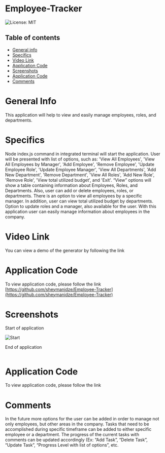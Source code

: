 # Employee-Tracker  

![License: MIT](https://img.shields.io/badge/License-MIT-yellow.svg)

## Table of contents
 * [General info](#General-Info)
 * [Specifics](#Specifics)
 * [Video Link](#Video-Link)
 * [Application Code](#Application-Code)
 * [Screenshots](#Screenshots)
 * [Application Code](#Application-Code)
 * [Comments](#Comments)


# General Info

  This application will help to view and easily manage employees, roles, and departments. 


# Specifics

  Node index.js command in integrated terminal will start the application. User will be presented with list of options, such as: 'View All Employees', 'View All Employees by Manager', 'Add Employee', 'Remove Employee', 'Update Employee Role', 'Update Employee Manager', 'View All Departments', 'Add New Department', 'Remove Department', 'View All Roles', 'Add New Role', 'Remove Role', 'View total utilized budget', and 'Exit'. “View” options will show a table containing information about Employees, Roles, and Departments. Also, user can add or delete employees, roles, or departments. There is an option to view all employees by a specific manager. In addition, user can view total utilized budget by departments. Option to update roles and a manager, also available for the user. With this application user can easily manage information about employees in the company.


# Video Link 

 You can view a demo of the generator by following the link  []()

# Application Code

 To view application code, please follow the link   [https://github.com/sheymanidze/Employee-Tracker](https://github.com/sheymanidze/Employee-Tracker)



# Screenshots

 Start of application

 ![Start]()

 End of application

 ![]()

# Application Code

  To view application code, please follow the link []()



# Comments

 In the future more options for the user can be added in order to manage not only employees, but other areas in the company. Tasks that need to be accomplished during specific timeframe can be added to either specific employee or a department. The progress of the current tasks with comments can be updated accordingly (Ex: “Add Task”, “Delete Task”, “Update Task”, “Progress Level with list of options”, etc. 